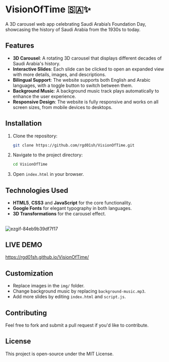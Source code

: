 
# VisionOfTime 🇸🇦✨

A 3D carousel web app celebrating Saudi Arabia’s Foundation Day, showcasing the history of Saudi Arabia from the 1930s to today.

## Features
- **3D Carousel**: A rotating 3D carousel that displays different decades of Saudi Arabia's history.
- **Interactive Slides**: Each slide can be clicked to open an expanded view with more details, images, and descriptions.
- **Bilingual Support**: The website supports both English and Arabic languages, with a toggle button to switch between them.
- **Background Music**: A background music track plays automatically to enhance the user experience.
- **Responsive Design**: The website is fully responsive and works on all screen sizes, from mobile devices to desktops.


## Installation

1. Clone the repository:
   ```bash
   git clone https://github.com/rgd01sh/VisionOfTime.git
   ```

2. Navigate to the project directory:
   ```bash
   cd VisionOfTime
   ```

3. Open `index.html` in your browser.


## Technologies Used
- **HTML5**, **CSS3** and **JavaScript** for the core functionality.
- **Google Fonts** for elegant typography in both languages.
- **3D Transformations** for the carousel effect.

##

![ezgif-84eb9b39df7f17](https://github.com/user-attachments/assets/0c237513-5caa-450f-af56-f858704cb722)


## LIVE DEMO 
https://rgd01sh.github.io/VisionOfTime/


## Customization

- Replace images in the `img/` folder.
- Change background music by replacing `background-music.mp3`.
- Add more slides by editing `index.html` and `script.js`.

## Contributing

Feel free to fork and submit a pull request if you'd like to contribute.

## License
This project is open-source under the MIT License.
 
